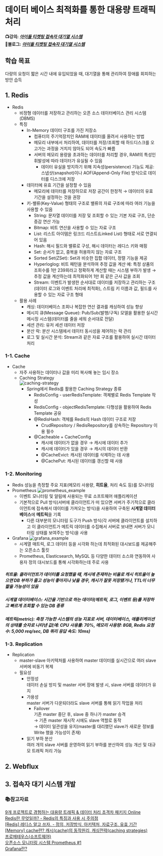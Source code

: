# 데이터 베이스 최적화를 통한 대용량 트래픽 처리
**📺강의:** ***[아이돌 티켓팅 접속자 대기열 시스템](https://fastcampus.co.kr/dev_online_traffic_data)***  
**📑블로그:** ***[아이돌 티켓팅 접속자 대기열 시스템](https://hj0216.tistory.com/category/MinimiProject/%EC%95%84%EC%9D%B4%EB%8F%8C%20%ED%8B%B0%EC%BC%93%ED%8C%85%20%EC%A0%91%EC%86%8D%EC%9E%90%20%EB%8C%80%EA%B8%B0%EC%97%B4%20%EC%8B%9C%EC%8A%A4%ED%85%9C)***

## 학습 목표
다량의 요청이 짧은 시간 내에 유입되었을 때, 대기열을 통해 관리하여 장애를 회피하는 방안 습득

## 1. Redis
* Redis
  * 비정형 데이터를 저장하고 관리하는 오픈 소스 데이터베이스 관리 시스템(DBMS)
  * 특징
    * In-Memory 데이터 구조를 가진 저장소
      * 컴퓨터의 주기억장치인 RAM에 데이터를 올려서 사용하는 방법
      * 메모리 내부에서 처리하여, 데이터를 저장/조회할 때 하드디스크를 오고가는 과정을 거치지 않아도 되어 속도가 빠름
      * 서버의 메모리 용량을 초과하는 데이터를 처리할 경우, RAM의 특성인 휘발성에 따라 데이터가 유실될 수 있음
        * 데이터 유실을 방지하기 위해 지속성(persistence) 기능도 제공: 스냅샷(snapshot)이나 AOF(Append-Only File) 방식으로 데이터를 디스크에 저장
    * 데이터에 유효 기간을 설정할 수 있음
      * 메모리에 데이터를 저장하므로 저장 공간이 한정적 → 데이터의 유효 기간을 설정하는 것을 권장
    * 키-밸류(Key-Value) 형태의 구조로 밸류의 자료 구조에 따라 여러 기능을 사용할 수 있음
      * String: 문자열 데이터를 저장 및 조회할 수 있는 기본 자료 구조, 단순 증감 연산 가능
      * Bitmap: 비트 연산을 사용할 수 있는 자료 구조
      * List: 리스트 아이템은 링크드 리스트(Linked List) 형태로 서로 연결되어 있음
      * Hash: 해시 필드와 밸류로 구성, 해시 데이터는 레디스 키와 매핑
      * Set: 순서가 없고, 중복을 허용하지 않는 자료 구조
      * Sorted Set(ZSet): Set과 비슷한 집합 데이터, 정렬 기능을 제공
      * Hyperloglog: 비트 패턴을 분석하여 추정 값을 계산
          예: 특정 상품의 조회수를 1만 239회라고 정확하게 계산할 때는 시스템 부하가 발생 → 추정 값을 계산하는데 최적화되어 1만 회 같은 근사 값을 조회
      * Stream: 이벤트가 발생한 순서대로 데이터를 저장하고 관리하는 구조(데이터 로그와 이벤트 처리에 최적화), 스트림 키 이름과 값, 필드를 사용할 수 있는 자료 구조 형태
  * 활용 사례
    * 캐싱: 데이터베이스 조회나 복잡한 연산 결과를 캐싱하여 성능 향상
    * 메시지 큐(Message Queue): Pub/Sub(발행/구독) 모델을 활용한 실시간 메시징 시스템(데이터를 줄을 세워 순서대로 전달)
    * 세션 관리: 유저 세션 데이터 저장
    * 분산 락: 분산 시스템에서 데이터 동시성을 제어하는 락 관리
    * 로그 및 실시간 분석: Stream과 같은 자료 구조를 활용하여 실시간 데이터 처리


### 1-1. Cache
* Cache
  * 자주 사용하는 데이터나 값을 미리 복사해 놓는 임시 장소
  * Caching Strategy  
  ![caching-strategy](https://github.com/user-attachments/assets/b3e7d9a9-dc6a-47a8-9270-cceea685d58e)
    * Spring에서 Redis를 활용한 Caching Strategy 종류
      * RedisConfig - userRedisTemplate: 객체별로 Redis Template 작성
      * RedisConfig - objectRedisTemplate: 다형성을 활용하여 Redis Template 공유
      * @RedisHash: 객체를 Redis의 Hash 데이터 구조로 저장
        * CrudRepository / RedisRepository를 상속하는 Repository 이용 필수
      * @Cacheable + CacheConfig
        * 캐시에 데이터가 없을 경우 → 캐시에 데이터 추가
        * 캐시에 데이터가 있을 경우 → 캐시의 데이터 반환 
        * @CacheEvict: 캐시된 데이터를 삭제하는 데 사용
        * @CachePut: 캐시된 데이터를 갱신할 때 사용


### 1-2. Monitoring
* Redis 성능을 측정할 주요 지표(메모리 사용량, **히트율**, 처리 속도 등)를 모니터링
* Prometheus
![prometheus_example](https://github.com/user-attachments/assets/1a51cf20-5a30-4b9c-9a2a-00e88928fe7e)
  * 이벤트 모니터링 및 알림에 사용되는 무료 소프트웨어 애플리케이션
  * 기본적으로 Pull 방식(서버에 클라이언트가 떠 있으면 서버가 주기적으로 클라이언트에 접속해서 데이터를 가져오는 방식)을 사용하여 구축된 **시계열 데이터베이스**에 **메트릭**을 기록
    * 다른 대부분의 모니터링 도구가 Push 방식(각 서버에 클라이언트를 설치하고 이 클라이언트가 메트릭 데이터를 수집해서 서버로 보내면 서버가 모니터링 상태를 보여주는 방식)을 사용
* Grafana
![grafana_example](https://github.com/user-attachments/assets/9654e1ed-1aaf-438e-ae53-dfa1648d5472)
  * 시계열 매트릭, 로그 데이터 등을 시각화 하는데 최적화된 대시보드를 제공해주는 오픈소스 툴킷
  * Prometheus, Elasticsearch, MySQL 등 다양한 데이터 소스와 연동하여 사용자 정의 대시보드를 통해 시각화하는데 주로 사용

##### 히트율: 클라이언트가 데이터를 요청했을 때, 캐시에 존재하는 비율로 캐시 히트율이 높으면 DB 부하가 줄고 성능이 좋아지나 낮을 경우, 캐시가 잘못 저장됐거나, TTL이 너무 짧을 가능성이 있음
##### 시계열 데이터베이스: 시간을 기반으로 하는 데이터(메트릭, 로그, 이벤트 등)를 저장하고 빠르게 조회할 수 있는 DB 종류
##### 메트릭(metric): 측정 가능한 시스템의 성능 지표로 서버, 데이터베이스, 애플리케이션의 상태를 숫자로 나타낸 값(예: CPU 사용률: 70%, 메모리 사용량: 8GB, Redis 요청 수: 5,000 req/sec, DB 쿼리 응답 속도: 10ms)


### 1-3. Replication
* Replication
  *  master-slave 아키텍처를 사용하여 master 데이터를 실시간으로 여러 slave 서버에 비동기 복제
  * 필요성
    * 안정성  
     데이터 손실 방지 및 master 서버 장애 발생 시, slave 서버를 데이터가 유지
    * 가용성  
      master 서버가 다운되더라도 slave 서버를 통해 읽기 작업을 처리
      * Failover  
        기존 master 중단 후, slave 중 하나가 master 승격  
        → 기존 master 재시작 시에도 slave 역할로 동작  
        → 데이터 일관성을 유지(master를 대리했던 slave가 새로운 정보를 Write 했을 가능성이 존재)
    * 읽기 부하 분산  
      여러 개의 slave 서버를 운영하여 읽기 부하를 분산하여 성능 개선 및 대규모 트래픽 처리 가능



## 2. Webflux

 

## 3. 접속자 대기 시스템 개발





### 📚참고자료
[9개 프로젝트로 경험하는 대용량 트래픽 & 데이터 처리 초격차 패키지 Online](https://fastcampus.co.kr/dev_online_traffic_data)  
[Redis란 무엇일까? - Redis의 특징과 사용 시 주의점](https://velog.io/@wnguswn7/Redis%EB%9E%80-%EB%AC%B4%EC%97%87%EC%9D%BC%EA%B9%8C-Redis%EC%9D%98-%ED%8A%B9%EC%A7%95%EA%B3%BC-%EC%82%AC%EC%9A%A9-%EC%8B%9C-%EC%A3%BC%EC%9D%98%EC%A0%90)  
[[Redis] 레디스 알고 쓰자. - 정의, 저장방식, 아키텍처, 자료구조, 유효 기간](https://velog.io/@banggeunho/%EB%A0%88%EB%94%94%EC%8A%A4Redis-%EC%95%8C%EA%B3%A0-%EC%93%B0%EC%9E%90.-%EC%A0%95%EC%9D%98-%EC%A0%80%EC%9E%A5%EB%B0%A9%EC%8B%9D-%EC%95%84%ED%82%A4%ED%85%8D%EC%B2%98-%EC%9E%90%EB%A3%8C%EA%B5%AC%EC%A1%B0-%EC%9C%A0%ED%9A%A8-%EA%B8%B0%EA%B0%84)  
[[Memory] cache란? 캐시(cache)의 동작원리, 캐싱전략(caching strategies)](https://joyhong-91.tistory.com/26)  
[프로메테우스(소프트웨어)](https://en.wikipedia.org/wiki/Prometheus_(software))  
[오픈소스 모니터링 시스템 Prometheus #1](https://blog.outsider.ne.kr/1254)  
[Grafana란?](https://medium.com/finda-tech/grafana%EB%9E%80-f3c7c1551c38)
